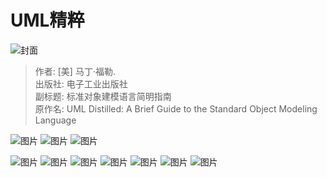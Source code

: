 # UML精粹

![封面](./cover.jpg)

> 作者: [美] 马丁·福勒.    
> 出版社: 电子工业出版社   
> 副标题: 标准对象建模语言简明指南   
> 原作名: UML Distilled: A Brief Guide to the Standard Object Modeling Language   

![图片](./images/0001.jpg)
![图片](./images/0002.jpg)
![图片](./images/0003.jpg)

![图片](./images/a.jpg)
![图片](./images/b.jpg)
![图片](./images/c.jpg)
![图片](./images/d.jpg)
![图片](./images/e.jpg)
![图片](./images/f.jpg)
![图片](./images/g.jpg)